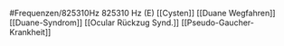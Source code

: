 #Frequenzen/825310Hz
825310 Hz (E)
[[Cysten]]
[[Duane Wegfahren]]
[[Duane-Syndrom]]
[[Ocular Rückzug Synd.]]
[[Pseudo-Gaucher-Krankheit]]